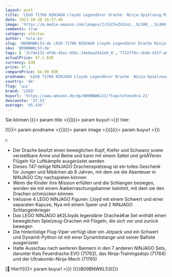 ```yaml
---
layout: post
title: 'LEGO 71766 NINJAGO Lloyds Legendärer Drache  Ninja-Spielzeug Mit Drachen- Und Schlangen-Figuren Sowie 4 Minifiguren  Darunter Lloyd Und NYA  Geschenk Für Jungen Und Mädchen Ab 8 Jahren'
date: 2023-10-30 16:57:40
image: 'https://m.media-amazon.com/images/I/51CFeZVGJvL._SL500_._SL400_.jpg'
comments: true
category: ofertas
author: 'tole.es'
slug: 'B09BNWKL53-de LEGO 71766 NINJAGO Lloyds Legendärer Drache Ninja-...'
sku: 'B09BNWKL53-de'
tags: [ '3c7da132-4fdb-45ec-95bc-24ebea2541e9_0','772277dc-cbdb-432f-a915-25a321e9ed8c_0','772277dc-cbdb-432f-a915-25a321e9ed8c_3901','Arborist Merchandising Root','Bauspielzeug & Konstruktionsspielzeug','Bauspielzeugsets','Custom Stores','LEGO','Self Service','Special Features Stores','Spielzeug','Xmas23 Most wanted Toys','lego','🇩🇪', ]
actualPrice: 47.1 EUR
currency: EUR
price: 47.1
comparePrice: 64.99 EUR
prodname: 'LEGO 71766 NINJAGO Lloyds Legendärer Drache  Ninja-Spielzeug Mit Drachen- Und Schlangen-Figuren Sowie 4 Minifiguren  Darunter Lloyd Und NYA  Geschenk Für Jungen Und Mädchen Ab 8 Jahren'
country: 'de'
flag: '🇩🇪'
brand: 'LEGO'
buyurl: 'https://www.amazon.de/dp/B09BNWKL53/?tag=tolees0ca-21'
descuento: '27.53'
average: '45.434'
---
```


Sie können [{{< param title >}}]({{< param buyurl >}}) hier:

[![{{< param prodname >}}]({{< param image >}})]({{< param buyurl >}})

ℹ️:

- Der Drache besitzt einen beweglichen Kopf, Kiefer und Schwanz sowie verstellbare Arme und Beine und kann mit einem Sattel und gröÃŸeren Flügeln für Luftkämpfe ausgerüstet werden
- Dieses 747-teilige NINJAGO Drachenspielzeug ist ein tolles Geschenk für Jungen und Mädchen ab 8 Jahren, mit dem sie die Abenteuer in NINJAGO City nachspielen können
- Wenn die Kinder ihre Mission erfüllen und die Schlangen besiegen, werden sie mit einem Ãœberraschungsbanner belohnt, mit dem sie den Drachen schmücken können
- Inklusive 4 LEGO NINJAGO Figuren: Lloyd mit einem Schwert und einer separaten Kapuze, Nya mit einem Speer und 2 NINJAGO Schlangenkrieger
- Das LEGO NINJAGO â€žLloyds legendärer Dracheâ€œ Set enthält einen beweglichen Spielzeug-Drachen mit Flügeln, die sich vor und zurück bewegen
- Die hinterlistige Flug-Viper verfügt über ein Jetpack und ein Schwert und Dynamit-Python ist mit einer Dynamitstange und seiner Balliste ausgerüstet
- Halte Ausschau nach weiteren Bannern in den 7 anderen NINJAGO Sets, darunter Kais Feuerdrache EVO (71762), das Ninja-Trainingsdojo (71764) und der Ultrakombi-Ninja-Mech (71765)

[🛒 Hier!!]({{< param buyurl >}})
{{<world>}}B09BNWKL53{{</world>}}
